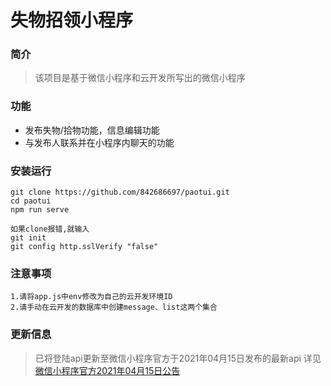 # 失物招领小程序

### 简介

>该项目是基于微信小程序和云开发所写出的微信小程序

### 功能

* 发布失物/拾物功能，信息编辑功能
* 与发布人联系并在小程序内聊天的功能

### 安装运行

    git clone https://github.com/842686697/paotui.git
    cd paotui
    npm run serve
	
	如果clone报错,就输入
    git init
    git config http.sslVerify "false"
	
### 注意事项

	1.请将app.js中env修改为自己的云开发环境ID
	2.请手动在云开发的数据库中创建message、list这两个集合

### 更新信息

>已将登陆api更新至微信小程序官方于2021年04月15日发布的最新api
>详见[微信小程序官方2021年04月15日公告](https://developers.weixin.qq.com/community/develop/doc/000cacfa20ce88df04cb468bc52801)
